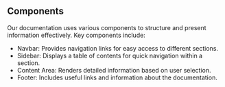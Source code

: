 ## Components

Our documentation uses various components to structure and present information effectively. Key components include:

- Navbar: Provides navigation links for easy access to different sections.
- Sidebar: Displays a table of contents for quick navigation within a section.
- Content Area: Renders detailed information based on user selection.
- Footer: Includes useful links and information about the documentation.